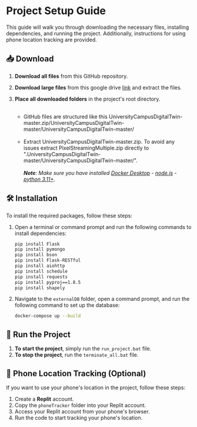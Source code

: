 # Project Setup Guide

This guide will walk you through downloading the necessary files, installing dependencies, and running the project. Additionally, instructions for using phone location tracking are provided.

## 📥 Download

1. **Download all files** from this GitHub repository. 

2. **Download large files** from this google drive [link](https://drive.google.com/file/d/1jXK93D8Bur9EWruAC-QHEaEi-mES3-gF/view?usp=sharing) and extract the files. 

3. **Place all downloaded folders** in the project's root directory.</br><br>
    - GitHub files are structured like this UniversityCampusDigitalTwin-master.zip/UniversityCampusDigitalTwin-master/UniversityCampusDigitalTwin-master/</br></br>
    - Extract UniversityCampusDigitalTwin-master.zip. To avoid any issues extract PixelStreamingMultiple.zip directly to ".UniversityCampusDigitalTwin-master/UniversityCampusDigitalTwin-master/".</br><br> 
_**Note**: Make sure you have installed [Docker Desktop](https://www.docker.com/products/docker-desktop/) - [node.js](https://nodejs.org/en) - [python 3.11+](https://www.python.org/downloads/)_.

## 🛠 Installation

To install the required packages, follow these steps:

1. Open a terminal or command prompt and run the following commands to install dependencies:

    ```bash
    pip install Flask
    pip install pymongo
    pip install bson
    pip install Flask-RESTful
    pip install aiohttp
    pip install schedule
    pip install requests
    pip install pyproj==1.8.5
    pip install shapely
    ```

2. Navigate to the `externalDB` folder, open a command prompt, and run the following command to set up the database:

    ```bash
    docker-compose up --build
    ```

## 🚀 Run the Project

1. **To start the project**, simply run the `run_project.bat` file.
2. **To stop the project**, run the `terminate_all.bat` file.

## 📱 Phone Location Tracking (Optional)

If you want to use your phone's location in the project, follow these steps:

1. Create a **Replit** account.
2. Copy the `phoneTracker` folder into your Replit account.
3. Access your Replit account from your phone's browser.
4. Run the code to start tracking your phone's location.
